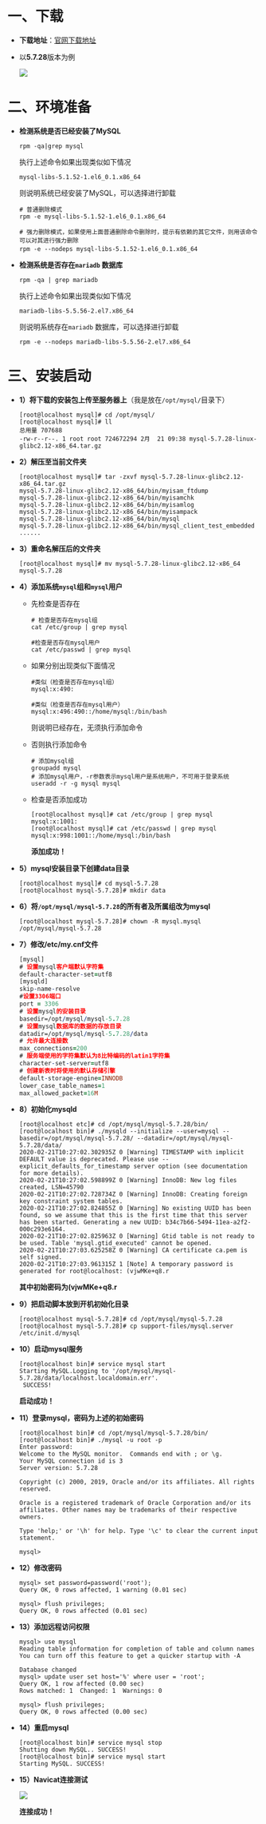 # 一、下载

* **下载地址**：[官网下载地址](https://downloads.mysql.com/archives/community/)

* 以**5.7.28**版本为例

  ![](http://img.xianzilei.cn/Linux%E5%AE%89%E8%A3%85MySQL%E7%94%A8%E4%BE%8B%E5%9B%BE-01.png)

# 二、环境准备

* **检测系统是否已经安装了MySQL**

  ```shell
  rpm -qa|grep mysql
  ```

  执行上述命令如果出现类似如下情况

  ```shell
  mysql-libs-5.1.52-1.el6_0.1.x86_64
  ```

  则说明系统已经安装了MySQL，可以选择进行卸载

  ```shell
  # 普通删除模式
  rpm -e mysql-libs-5.1.52-1.el6_0.1.x86_64
  
  # 强力删除模式，如果使用上面普通删除命令删除时，提示有依赖的其它文件，则用该命令可以对其进行强力删除
  rpm -e --nodeps mysql-libs-5.1.52-1.el6_0.1.x86_64　　
  ```

* **检测系统是否存在`mariadb` 数据库**

  ```shell
  rpm -qa | grep mariadb
  ```

  执行上述命令如果出现类似如下情况

  ```shell
  mariadb-libs-5.5.56-2.el7.x86_64
  ```

  则说明系统存在`mariadb` 数据库，可以选择进行卸载

  ```shell
  rpm -e --nodeps mariadb-libs-5.5.56-2.el7.x86_64
  ```

# 三、安装启动

* **1）将下载的安装包上传至服务器上**（我是放在`/opt/mysql/`目录下）

  ```shell
  [root@localhost mysql]# cd /opt/mysql/
  [root@localhost mysql]# ll
  总用量 707688
  -rw-r--r--. 1 root root 724672294 2月  21 09:38 mysql-5.7.28-linux-glibc2.12-x86_64.tar.gz
  ```

* **2）解压至当前文件夹**

  ```shell
  [root@localhost mysql]# tar -zxvf mysql-5.7.28-linux-glibc2.12-x86_64.tar.gz 
  mysql-5.7.28-linux-glibc2.12-x86_64/bin/myisam_ftdump
  mysql-5.7.28-linux-glibc2.12-x86_64/bin/myisamchk
  mysql-5.7.28-linux-glibc2.12-x86_64/bin/myisamlog
  mysql-5.7.28-linux-glibc2.12-x86_64/bin/myisampack
  mysql-5.7.28-linux-glibc2.12-x86_64/bin/mysql
  mysql-5.7.28-linux-glibc2.12-x86_64/bin/mysql_client_test_embedded
  ......
  ```

* **3）重命名解压后的文件夹**

  ```shell
  [root@localhost mysql]# mv mysql-5.7.28-linux-glibc2.12-x86_64 mysql-5.7.28
  ```

* **4）添加系统`mysql`组和`mysql`用户**

  * 先检查是否存在

    ```shell
    # 检查是否存在mysql组
    cat /etc/group | grep mysql
    
    #检查是否存在mysql用户
    cat /etc/passwd | grep mysql
    ```

  * 如果分别出现类似下面情况

    ```shell
    #类似（检查是否存在mysql组）
    mysql:x:490:
    
    #类似（检查是否存在mysql用户）
    mysql:x:496:490::/home/mysql:/bin/bash
    ```

    则说明已经存在，无须执行添加命令

  * 否则执行添加命令

    ```shell
    # 添加mysql组
    groupadd mysql
    # 添加mysql用户，-r参数表示mysql用户是系统用户，不可用于登录系统
    useradd -r -g mysql mysql
    ```

  * 检查是否添加成功

    ```shell
    [root@localhost mysql]# cat /etc/group | grep mysql
    mysql:x:1001:
    [root@localhost mysql]# cat /etc/passwd | grep mysql
    mysql:x:998:1001::/home/mysql:/bin/bash
    ```

    **添加成功！**

* **5）mysql安装目录下创建data目录**

  ```shell
  [root@localhost mysql]# cd mysql-5.7.28
  [root@localhost mysql-5.7.28]# mkdir data
  ```

* **6）将`/opt/mysql/mysql-5.7.28`的所有者及所属组改为mysql**

  ```shell
  [root@localhost mysql-5.7.28]# chown -R mysql.mysql /opt/mysql/mysql-5.7.28
  ```

* **7）修改/etc/my.cnf文件**

  ```pro
  [mysql]
  # 设置mysql客户端默认字符集
  default-character-set=utf8 
  [mysqld]
  skip-name-resolve
  #设置3306端口
  port = 3306 
  # 设置mysql的安装目录
  basedir=/opt/mysql/mysql-5.7.28
  # 设置mysql数据库的数据的存放目录
  datadir=/opt/mysql/mysql-5.7.28/data
  # 允许最大连接数
  max_connections=200
  # 服务端使用的字符集默认为8比特编码的latin1字符集
  character-set-server=utf8
  # 创建新表时将使用的默认存储引擎
  default-storage-engine=INNODB 
  lower_case_table_names=1
  max_allowed_packet=16M
  ```

* **8）初始化mysqld**

  ```shell
  [root@localhost etc]# cd /opt/mysql/mysql-5.7.28/bin/
  [root@localhost bin]# ./mysqld --initialize --user=mysql --basedir=/opt/mysql/mysql-5.7.28/ --datadir=/opt/mysql/mysql-5.7.28/data/ 
  2020-02-21T10:27:02.302935Z 0 [Warning] TIMESTAMP with implicit DEFAULT value is deprecated. Please use --explicit_defaults_for_timestamp server option (see documentation for more details).
  2020-02-21T10:27:02.598899Z 0 [Warning] InnoDB: New log files created, LSN=45790
  2020-02-21T10:27:02.728734Z 0 [Warning] InnoDB: Creating foreign key constraint system tables.
  2020-02-21T10:27:02.824855Z 0 [Warning] No existing UUID has been found, so we assume that this is the first time that this server has been started. Generating a new UUID: b34c7b66-5494-11ea-a2f2-000c293e6164.
  2020-02-21T10:27:02.825963Z 0 [Warning] Gtid table is not ready to be used. Table 'mysql.gtid_executed' cannot be opened.
  2020-02-21T10:27:03.625258Z 0 [Warning] CA certificate ca.pem is self signed.
  2020-02-21T10:27:03.961315Z 1 [Note] A temporary password is generated for root@localhost: (vjwMKe+q8.r
  ```

  **其中初始密码为(vjwMKe+q8.r**

* **9）把启动脚本放到开机初始化目录**

  ```shell
  [root@localhost mysql-5.7.28]# cd /opt/mysql/mysql-5.7.28
  [root@localhost mysql-5.7.28]# cp support-files/mysql.server /etc/init.d/mysql
  ```

* **10）启动mysql服务**

  ```shell
  [root@localhost bin]# service mysql start
  Starting MySQL.Logging to '/opt/mysql/mysql-5.7.28/data/localhost.localdomain.err'.
   SUCCESS! 
  ```

  **启动成功！**

* **11）登录mysql，密码为上述的初始密码**

  ```shell
  [root@localhost bin]# cd /opt/mysql/mysql-5.7.28/bin/
  [root@localhost bin]# ./mysql -u root -p
  Enter password: 
  Welcome to the MySQL monitor.  Commands end with ; or \g.
  Your MySQL connection id is 3
  Server version: 5.7.28
  
  Copyright (c) 2000, 2019, Oracle and/or its affiliates. All rights reserved.
  
  Oracle is a registered trademark of Oracle Corporation and/or its
  affiliates. Other names may be trademarks of their respective
  owners.
  
  Type 'help;' or '\h' for help. Type '\c' to clear the current input statement.
  
  mysql> 
  ```

* **12）修改密码**

  ```shell
  mysql> set password=password('root');
  Query OK, 0 rows affected, 1 warning (0.01 sec)
  
  mysql> flush privileges;
  Query OK, 0 rows affected (0.01 sec)
  ```
  
* **13）添加远程访问权限**

  ```shell
  mysql> use mysql
  Reading table information for completion of table and column names
  You can turn off this feature to get a quicker startup with -A
  
  Database changed
  mysql> update user set host='%' where user = 'root';
  Query OK, 1 row affected (0.00 sec)
  Rows matched: 1  Changed: 1  Warnings: 0
  
  mysql> flush privileges;
  Query OK, 0 rows affected (0.00 sec)
  ```

* **14）重启mysql**

  ```shell
  [root@localhost bin]# service mysql stop
  Shutting down MySQL.. SUCCESS! 
  [root@localhost bin]# service mysql start
  Starting MySQL. SUCCESS!
  ```

* **15）Navicat连接测试**

  ![](http://img.xianzilei.cn/Linux%E5%AE%89%E8%A3%85MySQL%E7%94%A8%E4%BE%8B%E5%9B%BE-02.png)

  **连接成功！**